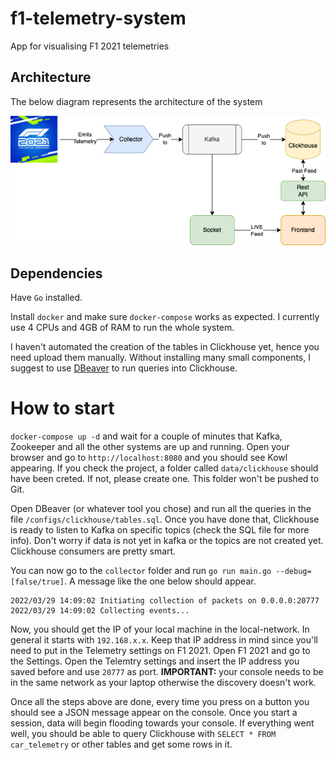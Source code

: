 # f1-telemetry-system

App for visualising F1 2021 telemetries

## Architecture

The below diagram represents the architecture of the system

![Architecture](./docs/images/telemetry.png)

## Dependencies

Have `Go` installed.

Install `docker` and make sure `docker-compose` works as expected. I currently use 4 CPUs and 4GB of RAM to run the whole system.

I haven't automated the creation of the tables in Clickhouse yet, hence you need upload them manually. Without installing many small
components, I suggest to use [DBeaver](https://dbeaver.io/) to run queries into Clickhouse.

# How to start

`docker-compose up -d` and wait for a couple of minutes that Kafka, Zookeeper and all the other systems are up and running.
Open your browser and go to `http://localhost:8080` and you should see Kowl appearing. If you check the project, a folder called `data/clickhouse` should have been creted. If not, please create one. This folder won't be pushed to Git.

Open DBeaver (or whatever tool you chose) and run all the queries in the file `/configs/clickhouse/tables.sql`. Once you have done that, Clickhouse is ready to listen to Kafka on specific topics (check the SQL file for more info). Don't worry if data is not yet in kafka or the topics are not created yet. Clickhouse consumers are pretty smart.

You can now go to the `collector` folder and run `go run main.go --debug=[false/true]`. A message like the one below should appear.

```
2022/03/29 14:09:02 Initiating collection of packets on 0.0.0.0:20777
2022/03/29 14:09:02 Collecting events...
```

Now, you should get the IP of your local machine in the local-network. In general it starts with `192.168.x.x`. Keep that IP address in mind since you'll need to put in the Telemetry settings on F1 2021.
Open F1 2021 and go to the Settings. Open the Telemtry settings and insert the IP address you saved before and use `20777` as port. **IMPORTANT:** your console needs to be in the same network as your laptop otherwise the discovery doesn't work.

Once all the steps above are done, every time you press on a button you should see a JSON message appear on the console. Once you start a session, data will begin flooding towards your console. If everything went well, you should be able to query Clickhouse with `SELECT * FROM car_telemetry` or other tables and get some rows in it.
